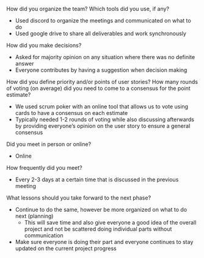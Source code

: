 ﻿How did you organize the team? Which tools did you use, if any?
* Used discord to organize the meetings and communicated on what to do
* Used google drive to share all deliverables and work synchronously

How did you make decisions?
* Asked for majority opinion on any situation where there was no definite answer
* Everyone contributes by having a suggestion when decision making

How did you define priority and/or points of user stories? How many rounds of voting (on average) did you need to come to a consensus for the point estimate?
* We used scrum poker with an online tool that allows us to vote using cards to have a consensus on each estimate
* Typically needed 1-2 rounds of voting while also discussing afterwards by providing everyone’s opinion on the user story to ensure a general consensus

Did you meet in person or online?
* Online

How frequently did you meet?
* Every 2-3 days at a certain time that is discussed in the previous meeting

What lessons should you take forward to the next phase?
* Continue to do the same, however be more organized on what to do next (planning)
   * This will save time and also give everyone a good idea of the overall project and not be scattered doing individual parts without communication
* Make sure everyone is doing their part and everyone continues to stay updated on the current project progress
